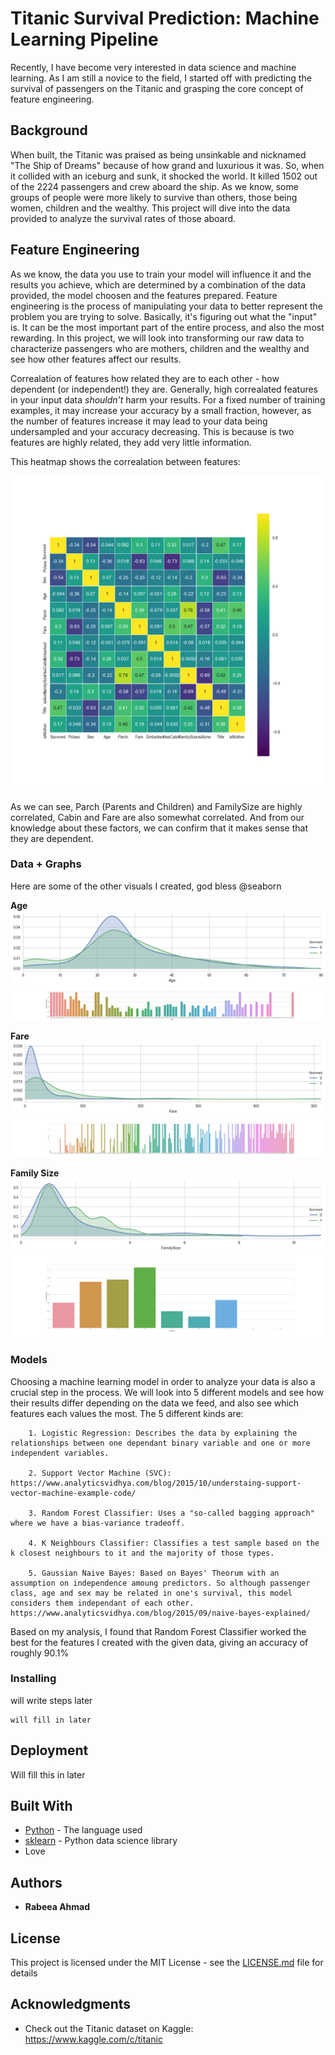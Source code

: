 # Titanic Survival Prediction: Machine Learning Pipeline

Recently, I have become very interested in data science and machine learning. As I am still a novice to the field, I started off with predicting the survival of passengers on the Titanic and grasping the core concept of feature engineering.

## Background

When built, the Titanic was praised as being unsinkable and nicknamed "The Ship of Dreams" because of how grand and luxurious it was. So, when it collided with an iceburg and sunk, it shocked the world. It killed 1502 out of the 2224 passengers and crew aboard the ship. As we know, some groups of people were more likely to survive than others, those being women, children and the wealthy. This project will dive into the data provided to analyze the survival rates of those aboard. 


## Feature Engineering

As we know, the data you use to train your model will influence it and the results you achieve, which are determined by a combination of the data provided, the model choosen and the features prepared. Feature engineering is the process of manipulating your data to better represent the problem you are trying to solve. Basically, it's figuring out what the "input" is. It can be the most important part of the entire process, and also the most rewarding. In this project, we will look into transforming our raw data to characterize passengers who are mothers, children and the wealthy and see how other features affect our results.

Correalation of features how related they are to each other - how dependent (or independent!) they are. Generally, high correalated features in your input data *shouldn't* harm your results. For a fixed number of training examples, it may increase your accuracy by a small fraction, however, as the number of features increase it may lead to your data being undersampled and your accuracy decreasing. This is because is two features are highly related, they add very little information. 

This heatmap shows the correalation between features:

![Pearson Correalation of Features](./graphs/postcleaning-hm.png)

As we can see, Parch (Parents and Children) and FamilySize are highly correlated, Cabin and Fare are also somewhat correlated. And from our knowledge about these factors, we can confirm that it makes sense that they are dependent.

### Data + Graphs 

Here are some of the other visuals I created, god bless @seaborn 

**Age**
![Age](./graphs/Age1.png)
![Age](./graphs/Age2.png)  

**Fare**
![Fare](./graphs/Fare1.png)
![Fare](./graphs/Fare2.png)

**Family Size** 
![Family Size](./graphs/FamilySize1.png)
![Family Size](./graphs/FamilySize2.png)

### Models

Choosing a machine learning model in order to analyze your data is also a crucial step in the process. We will look into 5 different models and see how their results differ depending on the data we feed, and also see which features each values the most. The 5 different kinds are:
```
	1. Logistic Regression: Describes the data by explaining the relationships between one dependant binary variable and one or more independent variables. 

	2. Support Vector Machine (SVC): https://www.analyticsvidhya.com/blog/2015/10/understaing-support-vector-machine-example-code/

	3. Random Forest Classifier: Uses a "so-called bagging approach" where we have a bias-variance tradeoff. 

	4. K Neighbours Classifier: Classifies a test sample based on the k closest neighbours to it and the majority of those types.

	5. Gaussian Naive Bayes: Based on Bayes' Theorum with an assumption on independence amoung predictors. So although passenger class, age and sex may be related in one's survival, this model considers them independant of each other. https://www.analyticsvidhya.com/blog/2015/09/naive-bayes-explained/
```

Based on my analysis, I found that Random Forest Classifier worked the best for the features I created with the given data, giving an accuracy of roughly 90.1% 

### Installing

will write steps later

```
will fill in later
```

## Deployment

Will fill this in later 

## Built With

* [Python](https://www.python.org/downloads/) - The language used
* [sklearn](http://scikit-learn.org/stable/) - Python data science library 
* Love 

## Authors

* **Rabeea Ahmad**

## License

This project is licensed under the MIT License - see the [LICENSE.md](LICENSE.md) file for details

## Acknowledgments

* Check out the Titanic dataset on Kaggle: https://www.kaggle.com/c/titanic